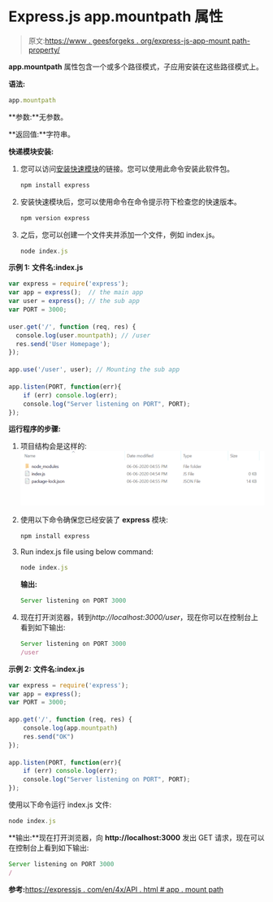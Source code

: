 # Express.js app.mountpath 属性

> 原文:[https://www . geesforgeks . org/express-js-app-mount path-property/](https://www.geeksforgeeks.org/express-js-app-mountpath-property/)

**app.mountpath** 属性包含一个或多个路径模式，子应用安装在这些路径模式上。

**语法:**

```js
app.mountpath
```

**参数:**无参数。

**返回值:**字符串。

**快递模块安装:**

1.  您可以访问[安装快速模块](https://www.npmjs.com/package/express)的链接。您可以使用此命令安装此软件包。

    ```js
    npm install express
    ```

2.  安装快速模块后，您可以使用命令在命令提示符下检查您的快速版本。

    ```js
    npm version express
    ```

3.  之后，您可以创建一个文件夹并添加一个文件，例如 index.js。

    ```js
    node index.js
    ```

**示例 1:** **文件名:index.js**

```js
var express = require('express');
var app = express();  // the main app
var user = express(); // the sub app
var PORT = 3000;

user.get('/', function (req, res) {
  console.log(user.mountpath); // /user
  res.send('User Homepage');
});

app.use('/user', user); // Mounting the sub app

app.listen(PORT, function(err){
    if (err) console.log(err);
    console.log("Server listening on PORT", PORT);
});
```

**运行程序的步骤:**

1.  项目结构会是这样的:
    ![](img/3209d9b4369c180282a34be8070d7d6e.png)
2.  使用以下命令确保您已经安装了 **express** 模块:

    ```js
    npm install express
    ```

3.  Run index.js file using below command:

    ```js
    node index.js
    ```

    **输出:**

    ```js
    Server listening on PORT 3000

    ```

4.  现在打开浏览器，转到*http://localhost:3000/user*，现在你可以在控制台上看到如下输出:

    ```js
    Server listening on PORT 3000
    /user

    ```

**示例 2:** **文件名:index.js**

```js
var express = require('express');
var app = express(); 
var PORT = 3000;

app.get('/', function (req, res) {
    console.log(app.mountpath)
    res.send("OK")
});

app.listen(PORT, function(err){
    if (err) console.log(err);
    console.log("Server listening on PORT", PORT);
});
```

使用以下命令运行 index.js 文件:

```js
node index.js
```

**输出:**现在打开浏览器，向 **http://localhost:3000** 发出 GET 请求，现在可以在控制台上看到如下输出:

```js
Server listening on PORT 3000
/

```

**参考:**[https://expressjs . com/en/4x/API . html # app . mount path](https://expressjs.com/en/4x/api.html#app.mountpath)